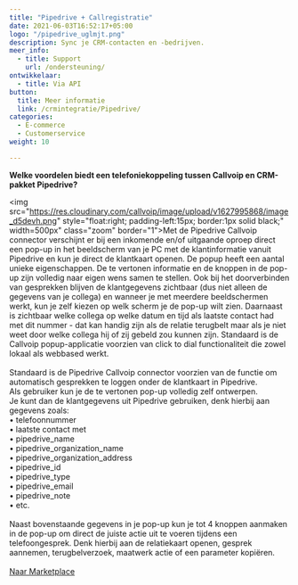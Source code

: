 ```yaml
---
title: "Pipedrive + Callregistratie"
date: 2021-06-03T16:52:17+05:00
logo: "/pipedrive_uglmjt.png"
description: Sync je CRM-contacten en -bedrijven.
meer_info:
  - title: Support
    url: /ondersteuning/
ontwikkelaar:
  - title: Via API
button:
  title: Meer informatie
  link: /crmintegratie/Pipedrive/
categories:
  - E-commerce
  - Customerservice
weight: 10

---
```


**Welke voordelen biedt een telefoniekoppeling tussen Callvoip en CRM-pakket Pipedrive?**

<img src="https://res.cloudinary.com/callvoip/image/upload/v1627995868/image_d5devh.png" style="float:right; padding-left:15px; border:1px solid black;" width=500px" class="zoom" border="1">Met de Pipedrive Callvoip connector verschijnt er bij een inkomende en/of uitgaande oproep direct een pop-up in het beeldscherm van je PC met de klantinformatie vanuit Pipedrive en kun je direct de klantkaart openen.
De popup heeft een aantal unieke eigenschappen. De te vertonen informatie en de knoppen in de pop-up zijn volledig naar eigen wens samen te stellen. Ook bij het doorverbinden van gesprekken blijven de klantgegevens zichtbaar (dus niet alleen de gegevens van je collega) en wanneer je met meerdere beeldschermen werkt, kun je zelf kiezen op welk scherm je de pop-up wilt zien. Daarnaast is zichtbaar welke collega op welke datum en tijd als laatste contact had met dit nummer - dat kan handig zijn als de relatie terugbelt maar als je niet weet door welke collega hij of zij gebeld zou kunnen zijn. Standaard is de Callvoip popup-applicatie voorzien van click to dial functionaliteit die zowel lokaal als webbased werkt. <br>
<br>
Standaard is de Pipedrive Callvoip connector voorzien van de functie om automatisch gesprekken te loggen onder de klantkaart in Pipedrive.
<br>
Als gebruiker kun je de te vertonen pop-up volledig zelf ontwerpen. <br>
Je kunt dan de klantgegevens uit Pipedrive gebruiken, denk hierbij aan gegevens zoals: <br>
• telefoonnummer <br>
• laatste contact met <br>
• pipedrive_name <br>
• pipedrive_organization_name <br>
• pipedrive_organization_address <br>
• pipedrive_id <br>
• pipedrive_type <br>
• pipedrive_email <br>
• pipedrive_note <br>
• etc. <br>
 <br>
Naast bovenstaande gegevens in je pop-up kun je tot 4 knoppen aanmaken in de pop-up om direct de juiste actie uit te voeren tijdens een telefoongesprek. Denk hierbij aan de relatiekaart openen, gesprek aannemen, terugbelverzoek, maatwerk actie of een parameter kopiëren.<br><br><a href="/marketplace" class="button">Naar Marketplace</a>

